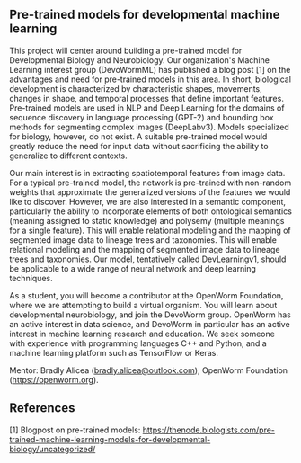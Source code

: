## Pre-trained models for developmental machine learning
This project will center around building a pre-trained model for Developmental Biology and Neurobiology. Our organization's Machine Learning interest group (DevoWormML) has published a blog post [1] on the advantages and need for pre-trained models in this area. In short, biological development is characterized by characteristic shapes, movements, changes in shape, and temporal processes that define important features. Pre-trained models are used in NLP and Deep Learning for the domains of sequence discovery in language processing (GPT-2) and bounding box methods for segmenting complex images (DeepLabv3). Models specialized for biology, however, do not exist. A suitable pre-trained model would greatly reduce the need for input data without sacrificing the ability to generalize to different contexts. 

Our main interest is in extracting spatiotemporal features from image data. For a typical pre-trained model, the network is pre-trained with non-random weights that approximate the generalized versions of the features we would like to discover. However, we are also interested in a semantic component, particularly the ability to incorporate elements of both ontological semantics (meaning assigned to static knowledge) and polysemy (multiple meanings for a single feature). This will enable relational modeling and the mapping of segmented image data to lineage trees and taxonomies. This will enable relational modeling and the mapping of segmented image data to lineage trees and taxonomies. Our model, tentatively called DevLearningv1, should be applicable to a wide range of neural network and deep learning techniques. 

As a student, you will become a contributor at the OpenWorm Foundation, where we are attempting to build a virtual organism. You will learn about developmental neurobiology, and join the DevoWorm group. OpenWorm has an active interest in data science, and DevoWorm in particular has an active interest in machine learning research and education. We seek someone with experience with programming languages C++ and Python, and a machine learning platform such as TensorFlow or Keras.

Mentor: Bradly Alicea (bradly.alicea@outlook.com), OpenWorm Foundation (https://openworm.org).

## References
[1] Blogpost on pre-trained models: https://thenode.biologists.com/pre-trained-machine-learning-models-for-developmental-biology/uncategorized/
